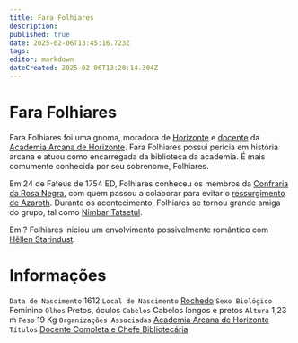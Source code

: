 ```yaml
---
title: Fara Folhiares
description: 
published: true
date: 2025-02-06T13:45:16.723Z
tags: 
editor: markdown
dateCreated: 2025-02-06T13:20:14.304Z
---
```


# Fara Folhiares
Fara Folhiares foi uma gnoma, moradora de [Horizonte](/lugares/plano-material/drafeon/sul-de-drafeon/horizonte) e [docente](/rankings-e-titulos/academia-arcana-de-horizonte) da [Academia Arcana de Horizonte](n/faccoes/nacoes/imperio-dragao/academia-arcana-de-horizonte). Fara Folhiares possui pericia em história arcana e atuou como encarregada da biblioteca da academia. É mais comumente conhecida por seu sobrenome, Folhiares.

Em 24 de Fateus de 1754 ED, Folhiares conheceu os membros da [Confraria da Rosa Negra](/faccoes/faccoes-independentes/confraria-da-rosa-negra), com quem passou a colaborar para evitar o [ressurgimento de Azaroth](/capitulos/capitulo-05-a-volta-de-azaroth). Durante os acontecimento, Folhiares se tornou grande amiga do grupo, tal como [Nimbar Tatsetul](/individuos/nimbar-tatsetul). 

Em ? Folhiares iniciou um envolvimento possivelmente romântico com [Hêllen Starindust](/individuos/personagens-de-jogadores/hellen-starindust).

# Informações
`Data de Nascimento` 1612
`Local de Nascimento` [Rochedo](/lugares/plano-material/drafeon/sul-de-drafeon/rochedo)
`Sexo Biológico` Feminino
`Olhos` Pretos, óculos
`Cabelos` Cabelos longos e pretos
`Altura` 1,23 m
`Peso` 19 Kg
`Organizações Associadas` [Academia Arcana de Horizonte](/faccoes/nacoes/imperio-dragao/academia-arcana-de-horizonte)
`Títulos` [Docente Completa e Chefe Bibliotecária](/rankings-e-titulos/academia-arcana-de-horizonte)